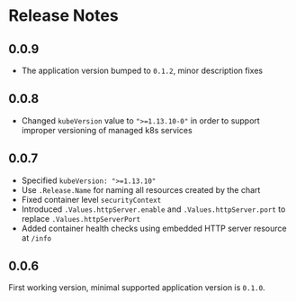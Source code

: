 <!--
s3sync-service - Realtime S3 synchronisation tool
Copyright (c) 2020  Yevgeniy Valeyev

This program is free software: you can redistribute it and/or modify
it under the terms of the GNU General Public License as published by
the Free Software Foundation, either version 3 of the License, or
(at your option) any later version.

This program is distributed in the hope that it will be useful,
but WITHOUT ANY WARRANTY; without even the implied warranty of
MERCHANTABILITY or FITNESS FOR A PARTICULAR PURPOSE.  See the
GNU General Public License for more details.

You should have received a copy of the GNU General Public License
along with this program.  If not, see <http://www.gnu.org/licenses/>.
 -->

# Release Notes

## 0.0.9

- The application version bumped to `0.1.2`, minor description fixes

## 0.0.8

- Changed `kubeVersion` value to `">=1.13.10-0"` in order to support improper versioning of managed k8s services

## 0.0.7

- Specified `kubeVersion: ">=1.13.10"`
- Use `.Release.Name` for naming all resources created by the chart
- Fixed container level `securityContext`
- Introduced `.Values.httpServer.enable` and `.Values.httpServer.port` to replace `.Values.httpServerPort`
- Added container health checks using embedded HTTP server resource at `/info`

## 0.0.6

First working version, minimal supported application version is `0.1.0`.
